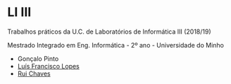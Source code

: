 # LI III
Trabalhos práticos da U.C. de Laboratórios de Informática III (2018/19)

Mestrado Integrado em Eng. Informática - 2º ano - Universidade do Minho

* Gonçalo Pinto
* [Luís Francisco Lopes]
* [Rui Chaves]

[Luís Francisco Lopes]:https://github.com/chico2911
[Rui Chaves]:https://github.com/ruifchaves